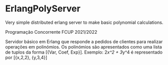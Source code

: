 # ErlangPolyServer
Very simple distributed erlang server to make basic polynomial calculations.

Programação Concorrente FCUP 2021/2022

Servidor básico em Erlang que responde a pedidos de clientes para realizar operações em polinómios. Os polinómios são apresentados como uma lista de tuplos da forma [{Var, Coef, Exp}]. Exemplo: 2*x^2 + 3*y^4 é representado por [{x,2,2}, {y,3,4}]
